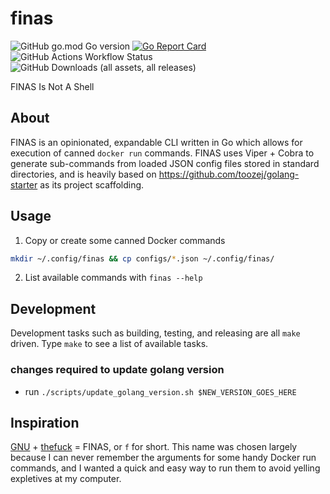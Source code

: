 # finas

![GitHub go.mod Go version](https://img.shields.io/github/go-mod/go-version/toozej/finas)
[![Go Report Card](https://goreportcard.com/badge/github.com/toozej/finas)](https://goreportcard.com/report/github.com/toozej/finas)
![GitHub Actions Workflow Status](https://img.shields.io/github/actions/workflow/status/toozej/finas/cicd.yaml)
![GitHub Downloads (all assets, all releases)](https://img.shields.io/github/downloads/toozej/finas/total)

FINAS Is Not A Shell

## About
FINAS is an opinionated, expandable CLI written in Go which allows for execution of canned `docker run` commands. FINAS uses Viper + Cobra to generate sub-commands from loaded JSON config files stored in standard directories, and is heavily based on https://github.com/toozej/golang-starter as its project scaffolding.

## Usage

1. Copy or create some canned Docker commands
```bash
mkdir ~/.config/finas && cp configs/*.json ~/.config/finas/ 
```

2. List available commands with `finas --help`

## Development

Development tasks such as building, testing, and releasing are all `make` driven. Type `make` to see a list of available tasks.

### changes required to update golang version
- run `./scripts/update_golang_version.sh $NEW_VERSION_GOES_HERE`

## Inspiration
[GNU](https://www.gnu.org/gnu/about-gnu.html) + [thefuck](https://github.com/nvbn/thefuck) = FINAS, or `f` for short.
This name was chosen largely because I can never remember the arguments for some handy Docker run commands, and I wanted a quick and easy way to run them to avoid yelling expletives at my computer.
